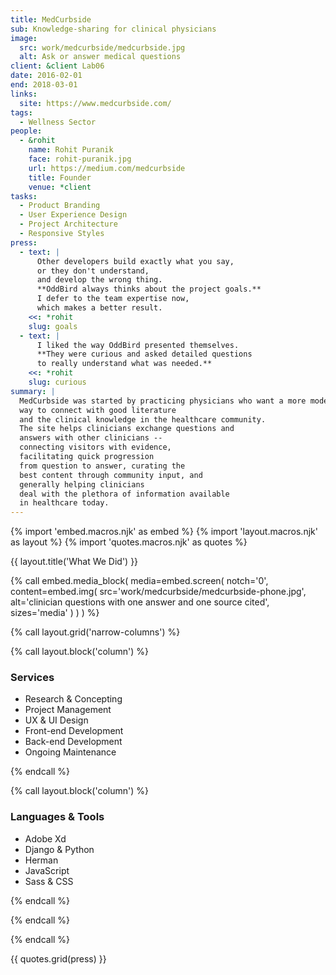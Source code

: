 ```yaml
---
title: MedCurbside
sub: Knowledge-sharing for clinical physicians
image:
  src: work/medcurbside/medcurbside.jpg
  alt: Ask or answer medical questions
client: &client Lab06
date: 2016-02-01
end: 2018-03-01
links:
  site: https://www.medcurbside.com/
tags:
  - Wellness Sector
people:
  - &rohit
    name: Rohit Puranik
    face: rohit-puranik.jpg
    url: https://medium.com/medcurbside
    title: Founder
    venue: *client
tasks:
  - Product Branding
  - User Experience Design
  - Project Architecture
  - Responsive Styles
press:
  - text: |
      Other developers build exactly what you say,
      or they don't understand,
      and develop the wrong thing.
      **OddBird always thinks about the project goals.**
      I defer to the team expertise now,
      which makes a better result.
    <<: *rohit
    slug: goals
  - text: |
      I liked the way OddBird presented themselves.
      **They were curious and asked detailed questions
      to really understand what was needed.**
    <<: *rohit
    slug: curious
summary: |
  MedCurbside was started by practicing physicians who want a more modern
  way to connect with good literature
  and the clinical knowledge in the healthcare community.
  The site helps clinicians exchange questions and
  answers with other clinicians --
  connecting visitors with evidence,
  facilitating quick progression
  from question to answer, curating the
  best content through community input, and
  generally helping clinicians
  deal with the plethora of information available
  in healthcare today.
---
```


{% import 'embed.macros.njk' as embed %}
{% import 'layout.macros.njk' as layout %}
{% import 'quotes.macros.njk' as quotes %}

{{ layout.title('What We Did') }}

{% call embed.media_block(
  media=embed.screen(
    notch='0',
    content=embed.img(
      src='work/medcurbside/medcurbside-phone.jpg',
      alt='clinician questions with one answer and one source cited',
      sizes='media'
    )
  )
) %}

{% call layout.grid('narrow-columns') %}

{% call layout.block('column') %}

### Services

- Research & Concepting
- Project Management
- UX & UI Design
- Front-end Development
- Back-end Development
- Ongoing Maintenance



{% endcall %}

{% call layout.block('column') %}

### Languages & Tools

- Adobe Xd 
- Django & Python
- Herman
- JavaScript
- Sass & CSS



{% endcall %}

{% endcall %}

{% endcall %}

{{ quotes.grid(press) }}
